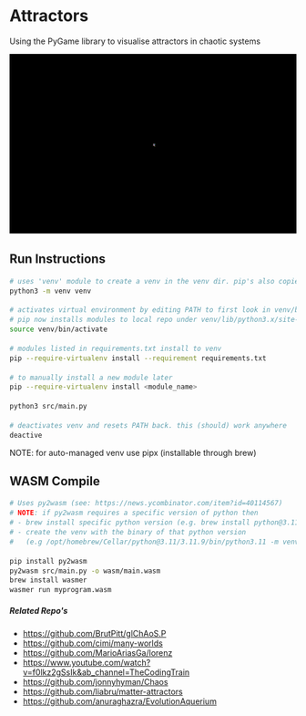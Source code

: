 # Attractors

Using the PyGame library to visualise attractors in chaotic systems

![lorrenz gif](./lorrenz.gif)

## Run Instructions

```bash
# uses 'venv' module to create a venv in the venv dir. pip's also copied in.
python3 -m venv venv

# activates virtual environment by editing PATH to first look in venv/bin/
# pip now installs modules to local repo under venv/lib/python3.x/site-packages/
source venv/bin/activate

# modules listed in requirements.txt install to venv
pip --require-virtualenv install --requirement requirements.txt

# to manually install a new module later
pip --require-virtualenv install <module_name>

python3 src/main.py

# deactivates venv and resets PATH back. this (should) work anywhere
deactive
```

NOTE: for auto-managed venv use pipx (installable through brew)

## WASM Compile

```bash
# Uses py2wasm (see: https://news.ycombinator.com/item?id=40114567)
# NOTE: if py2wasm requires a specific version of python then
# - brew install specific python version (e.g. brew install python@3.11),
# - create the venv with the binary of that python version 
#   (e.g /opt/homebrew/Cellar/python@3.11/3.11.9/bin/python3.11 -m venv venv)

pip install py2wasm
py2wasm src/main.py -o wasm/main.wasm
brew install wasmer
wasmer run myprogram.wasm
```

##### Related Repo's
- https://github.com/BrutPitt/glChAoS.P
- https://github.com/cimi/many-worlds
- https://github.com/MarioAriasGa/lorenz
- https://www.youtube.com/watch?v=f0lkz2gSsIk&ab_channel=TheCodingTrain
- https://github.com/jonnyhyman/Chaos
- https://github.com/liabru/matter-attractors
- https://github.com/anuraghazra/EvolutionAquerium
